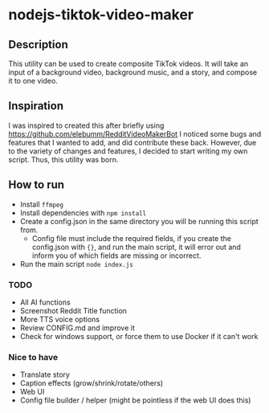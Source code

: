 # nodejs-tiktok-video-maker

## Description
This utility can be used to create composite TikTok videos. It will take an input of a background video, background music, and a story, and compose it to one video.

## Inspiration
I was inspired to created this after briefly using https://github.com/elebumm/RedditVideoMakerBot
I noticed some bugs and features that I wanted to add, and did contribute these back. However, due to the variety of changes and features, I decided to start writing my own script. Thus, this utility was born.

## How to run
 - Install `ffmpeg`
 - Install dependencies with `npm install`
 - Create a config.json in the same directory you will be running this script from.
   - Config file must include the required fields, if you create the config.json with `{}`, and run the main script, it will error out and inform you of which fields are missing or incorrect.
 - Run the main script `node index.js`

### TODO
 - All AI functions
 - Screenshot Reddit Title function
 - More TTS voice options
 - Review CONFIG.md and improve it
 - Check for windows support, or force them to use Docker if it can't work


### Nice to have
 - Translate story
 - Caption effects (grow/shrink/rotate/others)
 - Web UI
 - Config file builder / helper (might be pointless if the web UI does this)